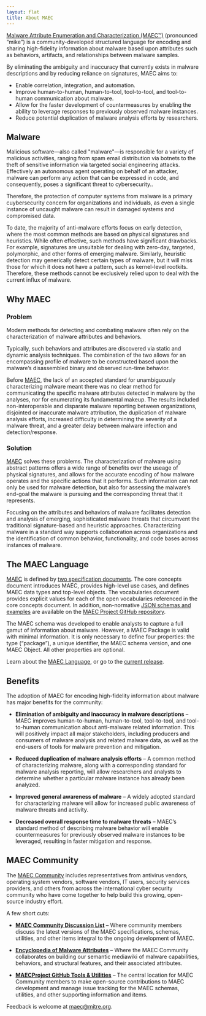 ```yaml
---
layout: flat
title: About MAEC
---
```


[Malware Attribute Enumeration and Characterization (MAEC™)](/releases/5.0) (pronounced “mike”) is a community-developed structured language for encoding and sharing high-fidelity information about malware based upon attributes such as behaviors, artifacts, and relationships between malware samples.

By eliminating the ambiguity and inaccuracy that currently exists in malware descriptions and by reducing reliance on signatures, MAEC aims to: 

* Enable correlation, integration, and automation.
* Improve human-to-human, human-to-tool, tool-to-tool, and tool-to-human communication about malware.
* Allow for the faster development of countermeasures by enabling the ability to leverage responses to previously observed malware instances.
* Reduce potential duplication of malware analysis efforts by researchers.

## Malware

Malicious software—also called "malware"—is responsible for a variety of malicious activities, ranging from spam email distribution via botnets to the theft of sensitive information via targeted social engineering attacks. Effectively an autonomous agent operating on behalf of an attacker, malware can perform any action that can be expressed in code, and consequently, poses a significant threat to cybersecurity..

Therefore, the protection of computer systems from malware is a primary cuybersecurity concern for organizations and individuals, as even a single instance of uncaught malware can result in damaged systems and compromised data. 

To date, the majority of anti-malware efforts focus on early detection, where the most common methods are based on physical signatures and heuristics. While often effective, such methods have significant drawbacks. For example, signatures are unsuitable for dealing with zero-day, targeted, polymorphic, and other forms of emerging malware. Similarly, heuristic detection may generically detect certain types of malware, but it will miss those for which it does not have a pattern, such as kernel-level rootkits. Therefore, these methods cannot be exclusively relied upon to deal with the current influx of malware.

## Why MAEC

### Problem

Modern methods for detecting and combating malware often rely on the characterization of malware attributes and behaviors. 

Typically, such behaviors and attributes are discovered via static and dynamic analysis techniques. The combination of the two allows for an encompassing profile of malware to be constructed based upon the malware’s disassembled binary and observed run-time behavior. 

Before [MAEC](/releases/5.0), the lack of an accepted standard for unambiguously characterizing malware meant there was no clear method for communicating the specific malware attributes detected in malware by the analyses, nor for enumerating its fundamental makeup. The results included non-interoperable and disparate malware reporting between organizations, disjointed or inaccurate malware attribution, the duplication of malware analysis efforts, increased difficulty in determining the severity of a malware threat, and a greater delay between malware infection and detection/response.

### Solution

[MAEC](/releases/5.0) solves these problems. The characterization of malware using abstract patterns offers a wide range of benefits over the useage of physical signatures, and allows for the accurate encoding of how malware operates and the specific actions that it performs. Such information can not only be used for malware detection, but also for assessing the malware’s end-goal the malware is pursuing and the corresponding threat that it represents. 

Focusing on the attributes and behaviors of malware facilitates detection and analysis of emerging, sophisticated malware threats that circumvent the traditional signature-based and heuristic approaches. Characterizing malware in a standard way supports collaboration across organizations and the identification of common behavior, functionality, and code bases across instances of malware. 

## The MAEC Language

[MAEC](/releases/5.0) is defined by [two specification documents](http://maecproject.github.io/releases/5.0/#specifications). The core concepts document introduces MAEC, provides high-level use cases, and defines MAEC data types and top-level objects. The vocabularies document provides explicit values for each of the open vocabularies referenced in the core concepts document. In addition, non-normative [JSON schemas and examples](http://maecproject.github.io/releases/5.0/#json-schemas) are available on the [MAEC Project GitHub repository](https://github.com/MAECProject/schemas).

The MAEC schema was developed to enable analysts to capture a full gamut of information about malware. However, a MAEC Package is valid with minimal information. It is only necessary to define four properties: the type (“package”), a unique identifier, the MAEC schema version, and one MAEC Object. All other properties are optional.

Learn about the [MAEC Language](/documentation/overview/), or go to the [current release](/releases/5.0).

## Benefits

The adoption of MAEC for encoding high-fidelity information about malware has major benefits for the community:

* **Elimination of ambiguity and inaccuracy in malware descriptions** – MAEC improves human-to-human, human-to-tool, tool-to-tool, and tool-to-human communication about anti-malware related information. This will positively impact all major stakeholders, including producers and consumers of malware analysis and related malware data, as well as the end-users of tools for malware prevention and mitigation.     
      
* **Reduced duplication of malware analysis efforts** – A common method of characterizing malware, along with a corresponding standard for malware analysis reporting, will allow researchers and analysts to determine whether a particular malware instance has already been analyzed.     
     
* **Improved general awareness of malware** – A widely adopted standard for characterizing malware will allow for increased public awareness of malware threats and activity.     
     
* **Decreased overall response time to malware threats** – MAEC’s standard method of describing malware behavior will enable countermeasures for previously observed malware instances to be leveraged, resulting in faster mitigation and response.    

## MAEC Community

The [MAEC Community](/community) includes representatives from antivirus vendors, operating system vendors, software vendors, IT users, security services providers, and others from across the international cyber security community who have come together to help build this growing, open-source industry effort. 

A few short cuts: 

* **[MAEC Community Discussion List](/community#discussion-lists--archives)** – Where community members discuss the latest versions of the MAEC specifications, schemas, utilities, and other items integral to the ongoing development of MAEC.      
     
* **[Encyclopedia of Malware Attributes](/community/#encyclopedia-of-malware-attributes)** – Where the MAEC Community collaborates on building our semantic mediawiki of malware capabilities, behaviors, and structural features, and their associated attributes.    
     
* **[MAECProject GitHub Tools & Utilities](https://github.com/MAECProject/)** – The central location for MAEC Community members to make open-source contributions to MAEC development and manage issue tracking for the MAEC schemas, utilities, and other supporting information and items.     

Feedback is welcome at [maec@mitre.org](mailto:maec@mitre.org).
